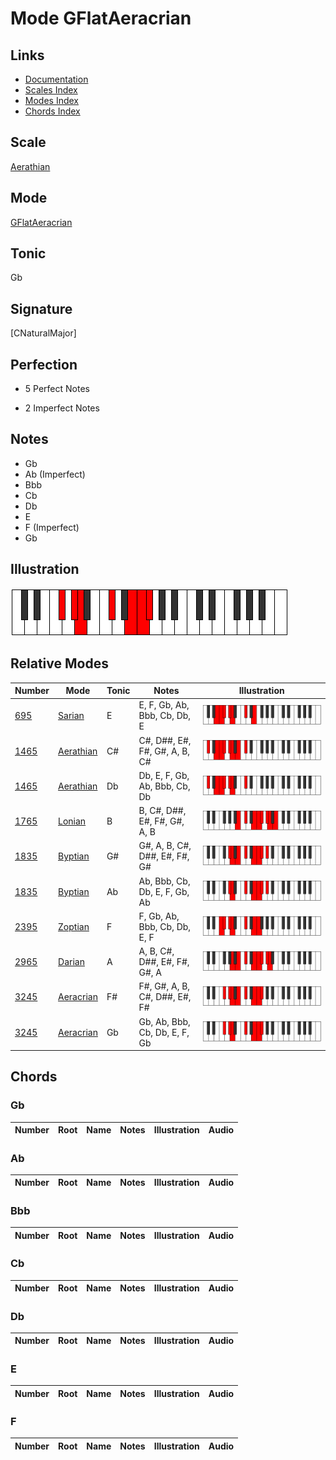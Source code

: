 # Mode GFlatAeracrian

## Links

- [Documentation](index.md)
- [Scales Index](Scales.md)
- [Modes Index](Modes.md)
- [Chords Index](Chords.md)

## Scale

[Aerathian](ScaleAerathian.md)

## Mode

[GFlatAeracrian](ModeGFlatAeracrian.md)

## Tonic

Gb

## Signature

[CNaturalMajor]

## Perfection

 - 5 Perfect Notes

 - 2 Imperfect Notes

## Notes

- Gb
- Ab (Imperfect)
- Bbb
- Cb
- Db
- E
- F (Imperfect)
- Gb

## Illustration

![GFlatAeracrian](ModeGFlatAeracrian.png)

## Relative Modes

| Number | Mode | Tonic | Notes | Illustration |
|--------|------|-------|-------|--------------|
| [695](https://ianring.com/musictheory/scales/695) | [Sarian](ModeSarian.md) | E | E, F, Gb, Ab, Bbb, Cb, Db, E | ![ENaturalSarian](ModeENaturalSarian.png) |
| [1465](https://ianring.com/musictheory/scales/1465) | [Aerathian](ModeAerathian.md) | C# | C#, D##, E#, F#, G#, A, B, C# | ![CSharpAerathian](ModeCSharpAerathian.png) |
| [1465](https://ianring.com/musictheory/scales/1465) | [Aerathian](ModeAerathian.md) | Db | Db, E, F, Gb, Ab, Bbb, Cb, Db | ![DFlatAerathian](ModeDFlatAerathian.png) |
| [1765](https://ianring.com/musictheory/scales/1765) | [Lonian](ModeLonian.md) | B | B, C#, D##, E#, F#, G#, A, B | ![BNaturalLonian](ModeBNaturalLonian.png) |
| [1835](https://ianring.com/musictheory/scales/1835) | [Byptian](ModeByptian.md) | G# | G#, A, B, C#, D##, E#, F#, G# | ![GSharpByptian](ModeGSharpByptian.png) |
| [1835](https://ianring.com/musictheory/scales/1835) | [Byptian](ModeByptian.md) | Ab | Ab, Bbb, Cb, Db, E, F, Gb, Ab | ![AFlatByptian](ModeAFlatByptian.png) |
| [2395](https://ianring.com/musictheory/scales/2395) | [Zoptian](ModeZoptian.md) | F | F, Gb, Ab, Bbb, Cb, Db, E, F | ![FNaturalZoptian](ModeFNaturalZoptian.png) |
| [2965](https://ianring.com/musictheory/scales/2965) | [Darian](ModeDarian.md) | A | A, B, C#, D##, E#, F#, G#, A | ![ANaturalDarian](ModeANaturalDarian.png) |
| [3245](https://ianring.com/musictheory/scales/3245) | [Aeracrian](ModeAeracrian.md) | F# | F#, G#, A, B, C#, D##, E#, F# | ![FSharpAeracrian](ModeFSharpAeracrian.png) |
| [3245](https://ianring.com/musictheory/scales/3245) | [Aeracrian](ModeAeracrian.md) | Gb | Gb, Ab, Bbb, Cb, Db, E, F, Gb | ![GFlatAeracrian](ModeGFlatAeracrian.png) |

## Chords

### Gb

| Number | Root | Name | Notes | Illustration | Audio |
|--------|------|------|-------|--------------|-------|

### Ab

| Number | Root | Name | Notes | Illustration | Audio |
|--------|------|------|-------|--------------|-------|

### Bbb

| Number | Root | Name | Notes | Illustration | Audio |
|--------|------|------|-------|--------------|-------|

### Cb

| Number | Root | Name | Notes | Illustration | Audio |
|--------|------|------|-------|--------------|-------|

### Db

| Number | Root | Name | Notes | Illustration | Audio |
|--------|------|------|-------|--------------|-------|

### E

| Number | Root | Name | Notes | Illustration | Audio |
|--------|------|------|-------|--------------|-------|

### F

| Number | Root | Name | Notes | Illustration | Audio |
|--------|------|------|-------|--------------|-------|

